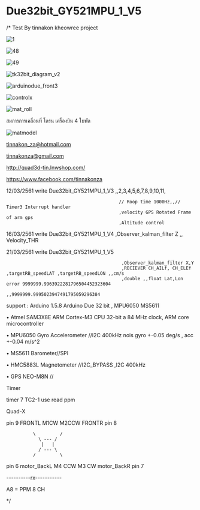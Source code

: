 # Due32bit_GY521MPU_1_V5

/*
 Test By tinnakon kheowree  project 
 
  ![1](https://user-images.githubusercontent.com/9403558/37556558-9306c558-2a2a-11e8-84a0-af680209cdbf.jpg)
 
 ![48](https://user-images.githubusercontent.com/9403558/37556570-ce2ba02c-2a2a-11e8-8c49-65559fa065e3.jpg)
 
 ![49](https://user-images.githubusercontent.com/9403558/37556585-f373d02a-2a2a-11e8-9cd1-e0e0c643fca0.jpg)
 
![tk32bit_diagram_v2](https://user-images.githubusercontent.com/9403558/37701027-1cc0fcda-2d20-11e8-8fea-e1986bf25d64.png)

![arduinodue_front3](https://user-images.githubusercontent.com/9403558/37701060-3922921c-2d20-11e8-9a92-98f3d64b9404.png)

![controlx](https://user-images.githubusercontent.com/9403558/37701104-64c4d380-2d20-11e8-99a1-7624189fc246.png)

![mat_roll](https://user-images.githubusercontent.com/9403558/37701246-d2e48054-2d20-11e8-88aa-2b021274caf0.png)

สมการการเคลื่อนที่ โดรน เครื่องบิน 4 ใบพัด

![matmodel](https://user-images.githubusercontent.com/9403558/37702954-bbacbf90-2d26-11e8-9e8c-ea302304ef3c.png)
 
 tinnakon_za@hotmail.com
 
 tinnakonza@gmail.com
 
 http://quad3d-tin.lnwshop.com/
 
 https://www.facebook.com/tinnakonza

 12/03/2561     write Due32bit_GY521MPU_1_V3  ,,2,3,4,5,6,7,8,9,10,11,
 
                                              // Roop time 1000Hz,,// Timer3 Interrupt handler
                                              ,velocity GPS Rotated Frame of arm gps
                                              ,Altitude control
 16/03/2561     write Due32bit_GY521MPU_1_V4  ,Observer_kalman_filter Z ,, Velocity_THR
 
 21/03/2561     write Due32bit_GY521MPU_1_V5  
                                               
                                               ,Observer_kalman_filter X,Y
                                               ,RECIEVER CH_AILf, CH_ELEf ,targetRB_speedLAT ,targetRB_speedLON ,,cm/s
                                               ,double ,,float Lat,Lon error 9999999.9963922281796504452323604     
                                               ,,9999999.9995023947491795059296384
 
support : Arduino 1.5.8   Arduino Due 32 bit  , MPU6050  MS5611

• Atmel SAM3X8E ARM Cortex-M3 CPU 32-bit a 84 MHz clock, ARM core microcontroller

• MPU6050 Gyro Accelerometer //I2C 400kHz nois gyro +-0.05 deg/s , acc +-0.04 m/s^2

• MS5611 Barometer//SPI

• HMC5883L Magnetometer //I2C_BYPASS ,I2C 400kHz

• GPS NEO-M8N //

Timer

timer 7 TC2-1  use read ppm

Quad-X

pin 9 FRONTL  M1CW        M2CCW  FRONTR pin 8

              \         / 
                \ --- /
                 |   |
                / --- \
              /         \ 
              
pin 6 motor_BackL  M4 CCW      M3 CW  motor_BackR  pin 7

----------rx-----------  

A8 = PPM 8 CH

 */
